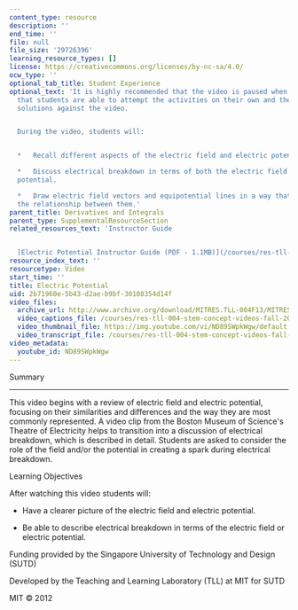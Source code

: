 ```yaml
---
content_type: resource
description: ''
end_time: ''
file: null
file_size: '29726396'
learning_resource_types: []
license: https://creativecommons.org/licenses/by-nc-sa/4.0/
ocw_type: ''
optional_tab_title: Student Experience
optional_text: 'It is highly recommended that the video is paused when prompted so
  that students are able to attempt the activities on their own and then check their
  solutions against the video.


  During the video, students will:


  *   Recall different aspects of the electric field and electric potential.

  *   Discuss electrical breakdown in terms of both the electric field and the electric
  potential.

  *   Draw electric field vectors and equipotential lines in a way that uses and reinforces
  the relationship between them.'
parent_title: Derivatives and Integrals
parent_type: SupplementalResourceSection
related_resources_text: 'Instructor Guide


  [Electric Potential Instructor Guide (PDF - 1.1MB)](/courses/res-tll-004-stem-concept-videos-fall-2013/resources/mitres_tll-004f13_eleguide)'
resource_index_text: ''
resourcetype: Video
start_time: ''
title: Electric Potential
uid: 2b71960e-5b43-d2ae-b9bf-30108354d14f
video_files:
  archive_url: http://www.archive.org/download/MITRES.TLL-004F13/MITRES_TLL-004F13_electric_potential_sutd_intro_300k.mp4
  video_captions_file: /courses/res-tll-004-stem-concept-videos-fall-2013/d04b46bcba7b553e87ab1ae2dbba98f8_ND89SWpkWgw.vtt
  video_thumbnail_file: https://img.youtube.com/vi/ND89SWpkWgw/default.jpg
  video_transcript_file: /courses/res-tll-004-stem-concept-videos-fall-2013/1e29a96c2b2c93209f14bbea70a1142c_ND89SWpkWgw.pdf
video_metadata:
  youtube_id: ND89SWpkWgw
---
```


Summary


-----------

This video begins with a review of electric field and electric potential, focusing on their similarities and differences and the way they are most commonly represented. A video clip from the Boston Museum of Science's Theatre of Electricity helps to transition into a discussion of electrical breakdown, which is described in detail. Students are asked to consider the role of the field and/or the potential in creating a spark during electrical breakdown.

Learning Objectives

After watching this video students will:

*   Have a clearer picture of the electric field and electric potential.
    
*   Be able to describe electrical breakdown in terms of the electric field or electric potential.
    

Funding provided by the Singapore University of Technology and Design (SUTD)

Developed by the Teaching and Learning Laboratory (TLL) at MIT for SUTD

MIT © 2012

